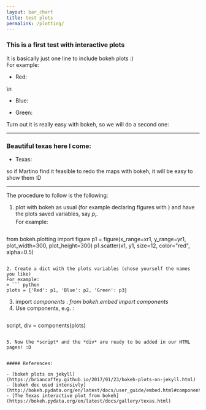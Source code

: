 ```yaml
---
layout: bar_chart
title: test plots
permalink: /plotting/
---
```


### This is a first test with interactive plots

It is basically just one line to include bokeh plots :)  
For example:

* Red:  

<div class="bk-root">
  <div class="bk-plotdiv" id="3b11fd2c-5135-4b3f-b61f-b277a8176c23"></div>\n
</div>

* Blue:  
<div class="bk-root">
  <div class="bk-plotdiv" id="d226e774-d805-4ffb-8dcf-6c2e209273d2"></div>
</div>

* Green:  
<div class="bk-root">    
  <div class="bk-plotdiv" id="484cf474-dc5c-47ed-8d67-436856551d94"></div>
</div>

Turn out it is really easy with bokeh, so we will do a second one:

---

### Beautiful texas here I come:
* Texas:  
<div class="bk-root">
  <div class="bk-plotdiv" id="ae0b6e6c-a3fd-4d0c-b9e2-030dd7e7db7f"></div>
</div>



so if Martino find it feasible to redo the maps with bokeh, it will be easy to show them :D

---
The procedure to follow is the following:

1. plot with bokeh as usual (for example declaring figures with ) and have the plots saved variables, say $p_i$.  
For example:
> ``` python
  from bokeh.plotting import figure
  p1 = figure(x_range=xr1, y_range=yr1, plot_width=300, plot_height=300)
  p1.scatter(x1, y1, size=12, color="red", alpha=0.5)
  ```

2. Create a dict with the plots variables (chose yourself the names you like)
For example:
> ``` python
  plots = {'Red': p1, 'Blue': p2, 'Green': p3}
  ```

3. import _components_ : *from bokeh.embed import components*
4. Use components, e.g. :
> ``` python
  script, div = components(plots)
  ```

5. Now the *script* and the *div* are ready to be added in our HTML pages! :D


##### References:

- [bokeh plots on jekyll](https://briancaffey.github.io/2017/01/23/bokeh-plots-on-jekyll.html)  
- [bokeh doc used intensivly](http://bokeh.pydata.org/en/latest/docs/user_guide/embed.html#components)  
- [The Texas interactive plot from bokeh](https://bokeh.pydata.org/en/latest/docs/gallery/texas.html)  
